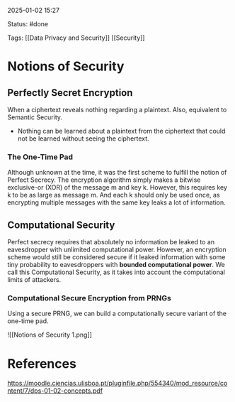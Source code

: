 2025-01-02 15:27

Status: #done 

Tags: [[Data Privacy and Security]] [[Security]] 

# Notions of Security

## Perfectly Secret Encryption
When a ciphertext reveals nothing regarding a plaintext.
Also, equivalent to Semantic Security.
- Nothing can be learned about a plaintext from the ciphertext that could not be learned without seeing the ciphertext.

### The One-Time Pad
Although unknown at the time, it was the first scheme to fulfill the notion of Perfect Secrecy.
The encryption algorithm simply makes a bitwise exclusive-or (XOR) of the message m and key k.
However, this requires key k to be as large as message m.
And each k should only be used once, as encrypting multiple messages with the same key leaks a lot of information.

## Computational Security
Perfect secrecy requires that absolutely no information be leaked to an eavesdropper with unlimited computational power.
However, an encryption scheme would still be considered secure if it leaked information with some tiny probability to eavesdroppers with **bounded computational power**.
We call this Computational Security, as it takes into account the computational limits of attackers.

### Computational Secure Encryption from PRNGs
Using a secure PRNG, we can build a computationally secure variant of the one-time pad.

![[Notions of Security 1.png]]

# References

https://moodle.ciencias.ulisboa.pt/pluginfile.php/554340/mod_resource/content/7/dps-01-02-concepts.pdf